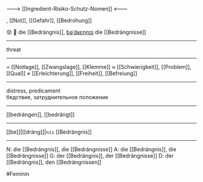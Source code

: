 ---> [[Ingredient-Risiko-Schutz-Nomen]] <---

, [[Not]], [[Gefahr]], [[Bedrohung]]

😟 🔴 die [[Bedrängnis]], [bəˈdʁɛŋnɪs](https://youglish.com/pronounce/Bedrängnis/german)
die [[Bedrängnisse]]

---
threat

---
= [[Notlage]], [[Zwangslage]], [[Klemme]]
≈ [[Schwierigkeit]], [[Problem]], [[Qual]]
≠ [[Erleichterung]], [[Freiheit]], [[Befreiung]]

---
distress, predicament  
бедствие, затруднительное положение

---
[[bedrängen]], [[bedrängt]]

---
[[be]]|[[dräng]]|`nis`
[[Bedrängnis]]


---
N: die [[Bedrängnis]], die [[Bedrängnisse]]
A: die [[Bedrängnis]], die [[Bedrängnisse]]
G: der [[Bedrängnis]], der [[Bedrängnisse]]
D: der [[Bedrängnis]], den [[Bedrängnissen]]

#Feminin 


